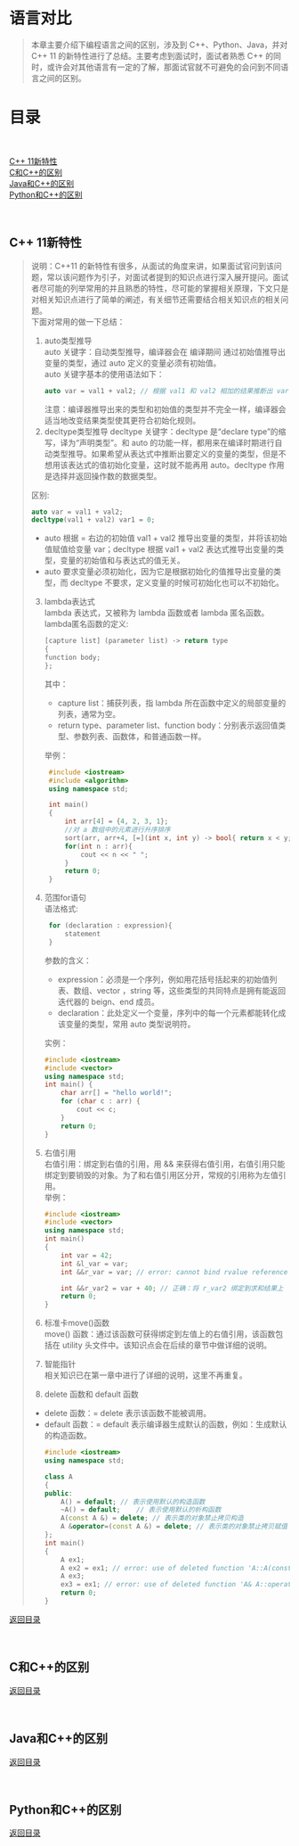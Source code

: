 # 语言对比
> 本章主要介绍下编程语言之间的区别，涉及到 C++、Python、Java，并对 C++ 11 的新特性进行了总结。主要考虑到面试时，面试者熟悉 C++ 的同时，或许会对其他语言有一定的了解，那面试官就不可避免的会问到不同语言之间的区别。
# 目录
<div id="head"></div><br>

[C++ 11新特性](#new_feature)<br>
[C和C++的区别](#diff_c_cpp)<br>
[Java和C++的区别](#diff_java_cpp)<br>
[Python和C++的区别](#diff_python_cpp)<br>

<div id="new_feature"></div><br>

## C++ 11新特性
> 说明：C++11 的新特性有很多，从面试的角度来讲，如果面试官问到该问题，常以该问题作为引子，对面试者提到的知识点进行深入展开提问。面试者尽可能的列举常用的并且熟悉的特性，尽可能的掌握相关原理，下文只是对相关知识点进行了简单的阐述，有关细节还需要结合相关知识点的相关问题。<br>
>下面对常用的做一下总结：
> 1. auto类型推导<br>
>  auto 关键字：自动类型推导，编译器会在 编译期间 通过初始值推导出变量的类型，通过 auto 定义的变量必须有初始值。<br>
> auto 关键字基本的使用语法如下：
>       ```C++
>       auto var = val1 + val2; // 根据 val1 和 val2 相加的结果推断出 var 的类型，
>       ```
>       注意：编译器推导出来的类型和初始值的类型并不完全一样，编译器会适当地改变结果类型使其更符合初始化规则。
> 2. decltype类型推导
> decltype 关键字：decltype 是“declare type”的缩写，译为“声明类型”。和 auto 的功能一样，都用来在编译时期进行自动类型推导。如果希望从表达式中推断出要定义的变量的类型，但是不想用该表达式的值初始化变量，这时就不能再用 auto。decltype 作用是选择并返回操作数的数据类型。<br>
>
> 区别:
>```C++
>auto var = val1 + val2; 
>decltype(val1 + val2) var1 = 0; 
>```
> * auto 根据 = 右边的初始值 val1 + val2 推导出变量的类型，并将该初始值赋值给变量 var；decltype 根据 val1 + val2 表达式推导出变量的类型，变量的初始值和与表达式的值无关。
> * auto 要求变量必须初始化，因为它是根据初始化的值推导出变量的类型，而 decltype 不要求，定义变量的时候可初始化也可以不初始化。
>
>
> 3. lambda表达式<br>
> lambda 表达式，又被称为 lambda 函数或者 lambda 匿名函数。<br>
> lambda匿名函数的定义:
>    ```C++
>    [capture list] (parameter list) -> return type
>    {
>    function body;
>    };
>    ```
>       其中：
>       * capture list：捕获列表，指 lambda 所在函数中定义的局部变量的列表，通常为空。
>       * return type、parameter list、function body：分别表示返回值类型、参数列表、函数体，和普通函数一样。<br>
>
>       举例：<br>
>
>       ```C++
>        #include <iostream>
>        #include <algorithm>
>        using namespace std;
>
>        int main()
>        {
>            int arr[4] = {4, 2, 3, 1};
>            //对 a 数组中的元素进行升序排序
>            sort(arr, arr+4, [=](int x, int y) -> bool{ return x < y; } );
>            for(int n : arr){
>                cout << n << " ";
>            }
>            return 0;
>        }
>       ```
> 4. 范围for语句<br>
> 语法格式:
>
>    ```C++
>     for (declaration : expression){
>         statement
>     }
>    ```
>       参数的含义：
>       * expression：必须是一个序列，例如用花括号括起来的初始值列表、数组、vector ，string 等，这些类型的共同特点是拥有能返回迭代器的 beign、end 成员。
>       * declaration：此处定义一个变量，序列中的每一个元素都能转化成该变量的类型，常用 auto 类型说明符。<br>
>
>       实例：
>    ```C++
>    #include <iostream>
>    #include <vector>
>    using namespace std;
>    int main() {
>        char arr[] = "hello world!";
>        for (char c : arr) {
>            cout << c;
>        }  
>        return 0;
>    }
>    ```
>
> 5. 右值引用<br>
> 右值引用：绑定到右值的引用，用 && 来获得右值引用，右值引用只能绑定到要销毁的对象。为了和右值引用区分开，常规的引用称为左值引用。<br>
> 举例：<br>
>    ```C++
>    #include <iostream>
>    #include <vector>
>    using namespace std;
>    int main()
>    {
>        int var = 42;
>        int &l_var = var;
>        int &&r_var = var; // error: cannot bind rvalue reference of type 'int&&' to lvalue of type 'int' 错误：不能将右值引用绑定到左值上
>
>        int &&r_var2 = var + 40; // 正确：将 r_var2 绑定到求和结果上
>        return 0;
>    }
>    ```
>
> 6. 标准卡move()函数<br>
> move() 函数：通过该函数可获得绑定到左值上的右值引用，该函数包括在 utility 头文件中。该知识点会在后续的章节中做详细的说明。<br>
> 7. 智能指针<br>
> 相关知识已在第一章中进行了详细的说明，这里不再重复。<br>
> 8. delete 函数和 default 函数<br>
> * delete 函数：= delete 表示该函数不能被调用。
> * default 函数：= default 表示编译器生成默认的函数，例如：生成默认的构造函数。
>    ```C++
>    #include <iostream>
>    using namespace std;
>
>    class A
>    {
>    public:
>        A() = default; // 表示使用默认的构造函数
>        ~A() = default;	// 表示使用默认的析构函数
>        A(const A &) = delete; // 表示类的对象禁止拷贝构造
>        A &operator=(const A &) = delete; // 表示类的对象禁止拷贝赋值
>    };
>    int main()
>    {
>        A ex1;
>        A ex2 = ex1; // error: use of deleted function 'A::A(const A&)'
>        A ex3;
>        ex3 = ex1; // error: use of deleted function 'A& A::operator=(const A&)'
>        return 0;
>    }
>    ```
[返回目录](#head)


<div id="diff_c_cpp"></div><br>

## C和C++的区别

[返回目录](#head)


<div id="diff_java_cpp"></div><br>

## Java和C++的区别

[返回目录](#head)


<div id="diff_python_cpp"></div><br>

## Python和C++的区别

[返回目录](#head)